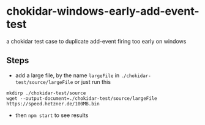 # chokidar-windows-early-add-event-test
a chokidar test case to duplicate add-event firing too early on windows

## Steps

* add a large file, by the name `largeFile` in `./chokidar-test/source/largeFile` or just run this

```
mkdirp ./chokidar-test/source
wget --output-document=./chokidar-test/source/largeFile https://speed.hetzner.de/100MB.bin
```

* then `npm start` to see results

